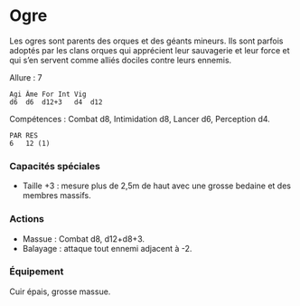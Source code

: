 
# Ogre
Les ogres sont parents des orques et des géants mineurs. Ils sont parfois adoptés par les clans orques qui apprécient leur sauvagerie et leur force et qui s’en servent comme alliés dociles contre leurs ennemis.

Allure : 7

	Agi	Âme	For	Int	Vig
	d6	d6	d12+3	d4	d12

Compétences : Combat d8, Intimidation d8, Lancer d6, Perception d4.

	PAR	RES
	6	12 (1)

### Capacités spéciales
- Taille +3 : mesure plus de 2,5m de haut avec une grosse bedaine et des membres massifs.

### Actions
- Massue : Combat d8, d12+d8+3.
- Balayage : attaque tout ennemi adjacent à -2.

### Équipement
Cuir épais, grosse massue.
